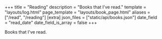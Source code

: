 +++
title = "Reading"
description = "Books that I've read."
template = "layouts/log.html"
page_template = "layouts/book_page.html"
aliases = ["/read", "/reading"]
[extra]
json_files = ["static/api/books.json"]
date_field = "read_date"
date_field_is_array = false
+++

Books that I've read.

